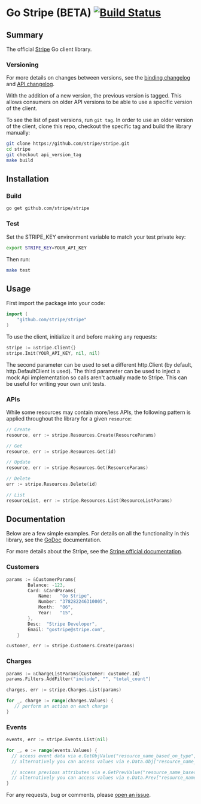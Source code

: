 Go Stripe (BETA) [![Build Status](https://travis-ci.org/stripe/stripe.svg?branch=master)](https://travis-ci.org/stripe/stripe)
========

## Summary

The official [Stripe](https://stripe.com) Go client library.

### Versioning

For more details on changes between versions, see the [binding changelog](CHANGELOG) and [API changelog](https://stripe.com/docs/upgrades).

With the addition of a new version, the previous version is tagged.
This allows consumers on older API versions to be able to use a specific version of the client.

To see the list of past versions, run `git tag`. 
In order to use an older version of the client, clone this repo, checkout the specific tag and build the library manually:

```sh
git clone https://github.com/stripe/stripe.git
cd stripe
git checkout api_version_tag
make build
```

## Installation

### Build

```sh
go get github.com/stripe/stripe
```

### Test

Set the STRIPE_KEY environment variable to match your test private key:
```sh
export STRIPE_KEY=YOUR_API_KEY
```

Then run:
```sh
make test
```

## Usage

First import the package into your code:
```go
import (
    "github.com/stripe/stripe"
)
```

To use the client, initialize it and before making any requests:
```go
stripe := &stripe.Client{}
stripe.Init(YOUR_API_KEY, nil, nil)
```

The second parameter can be used to set a different http.Client (by default,
http.DefaultClient is used). 
The third parameter can be used to inject a mock Api implementation so calls
aren't actually made to Stripe. This can be useful for writing your own unit
tests.

### APIs

While some resources may contain more/less APIs, the following pattern is applied throughout the library for a given `resource`:

```go
// Create 
resource, err := stripe.Resources.Create(ResourceParams)

// Get
resource, err := stripe.Resources.Get(id)

// Update
resource, err := stripe.Resources.Get(ResourceParams)

// Delete
err := stripe.Resources.Delete(id)

// List
resourceList, err := stripe.Resources.List(ResourceListParams)
```

## Documentation

Below are a few simple examples. For details on all the functionality in this
library, see the [GoDoc](http://godoc.org/github.com/stripe/stripe) documentation.

For more details about the Stripe, see the [Stripe official documentation](https://stripe.com/docs).

### Customers

```go
params := &CustomerParams{
		Balance: -123,
		Card: &CardParams{
			Name:   "Go Stripe",
			Number: "378282246310005",
			Month:  "06",
			Year:   "15",
		},
		Desc:  "Stripe Developer",
		Email: "gostripe@stripe.com",
	}

customer, err := stripe.Customers.Create(params)
```

### Charges

```go
params := &ChargeListParams{Customer: customer.Id}
params.Filters.AddFilter("include", "", "total_count")

charges, err := stripe.Charges.List(params)

for _, charge := range(charges.Values) {
   // perform an action on each charge
}
```
### Events

```go
events, err := stripe.Events.List(nil)

for _, e := range(events.Values) {
  // access event data via e.GetObjValue("resource_name_based_on_type", "resource_property_name")
  // alternatively you can access values via e.Data.Obj["resource_name_based_on_type"].(map[string]interface{})["resource_property_name"]

  // access previous attributes via e.GetPrevValue("resource_name_based_on_type", "resource_property_name")
  // alternatively you can access values via e.Data.Prev["resource_name_based_on_type"].(map[string]interface{})["resource_property_name"]
}
```

For any requests, bug or comments, please [open an issue](https://github.com/stripe/stripe/issues/new). 
